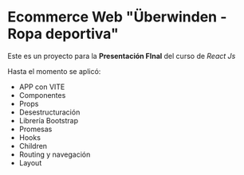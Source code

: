 
# Ecommerce Web "Überwinden - Ropa deportiva"

Este es un proyecto para la **Presentación FInal** del curso de *React Js*

Hasta el momento se aplicó:
  * APP con VITE
  * Componentes
  * Props
  * Desestructuración
  * Librería Bootstrap
  * Promesas 
  * Hooks
  * Children
  * Routing y navegación
  * Layout

